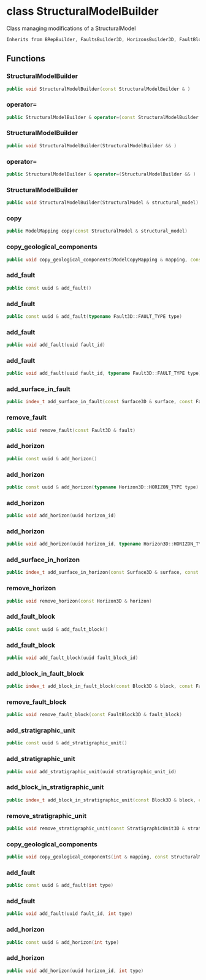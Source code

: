 # class StructuralModelBuilder


 Class managing modifications of a StructuralModel



```cpp
Inherits from BRepBuilder, FaultsBuilder3D, HorizonsBuilder3D, FaultBlocksBuilder3D, StratigraphicUnitsBuilder3D
```



## Functions

### StructuralModelBuilder

```cpp
public void StructuralModelBuilder(const StructuralModelBuilder & )
```


### operator=

```cpp
public StructuralModelBuilder & operator=(const StructuralModelBuilder & )
```


### StructuralModelBuilder

```cpp
public void StructuralModelBuilder(StructuralModelBuilder && )
```


### operator=

```cpp
public StructuralModelBuilder & operator=(StructuralModelBuilder && )
```


### StructuralModelBuilder

```cpp
public void StructuralModelBuilder(StructuralModel & structural_model)
```


### copy

```cpp
public ModelMapping copy(const StructuralModel & structural_model)
```


### copy_geological_components

```cpp
public void copy_geological_components(ModelCopyMapping & mapping, const StructuralModel & structural_model)
```


### add_fault

```cpp
public const uuid & add_fault()
```


### add_fault

```cpp
public const uuid & add_fault(typename Fault3D::FAULT_TYPE type)
```


### add_fault

```cpp
public void add_fault(uuid fault_id)
```


### add_fault

```cpp
public void add_fault(uuid fault_id, typename Fault3D::FAULT_TYPE type)
```


### add_surface_in_fault

```cpp
public index_t add_surface_in_fault(const Surface3D & surface, const Fault3D & fault)
```


### remove_fault

```cpp
public void remove_fault(const Fault3D & fault)
```


### add_horizon

```cpp
public const uuid & add_horizon()
```


### add_horizon

```cpp
public const uuid & add_horizon(typename Horizon3D::HORIZON_TYPE type)
```


### add_horizon

```cpp
public void add_horizon(uuid horizon_id)
```


### add_horizon

```cpp
public void add_horizon(uuid horizon_id, typename Horizon3D::HORIZON_TYPE type)
```


### add_surface_in_horizon

```cpp
public index_t add_surface_in_horizon(const Surface3D & surface, const Horizon3D & horizon)
```


### remove_horizon

```cpp
public void remove_horizon(const Horizon3D & horizon)
```


### add_fault_block

```cpp
public const uuid & add_fault_block()
```


### add_fault_block

```cpp
public void add_fault_block(uuid fault_block_id)
```


### add_block_in_fault_block

```cpp
public index_t add_block_in_fault_block(const Block3D & block, const FaultBlock3D & fault_block)
```


### remove_fault_block

```cpp
public void remove_fault_block(const FaultBlock3D & fault_block)
```


### add_stratigraphic_unit

```cpp
public const uuid & add_stratigraphic_unit()
```


### add_stratigraphic_unit

```cpp
public void add_stratigraphic_unit(uuid stratigraphic_unit_id)
```


### add_block_in_stratigraphic_unit

```cpp
public index_t add_block_in_stratigraphic_unit(const Block3D & block, const StratigraphicUnit3D & stratigraphic_unit)
```


### remove_stratigraphic_unit

```cpp
public void remove_stratigraphic_unit(const StratigraphicUnit3D & stratigraphic_unit)
```


### copy_geological_components

```cpp
public void copy_geological_components(int & mapping, const StructuralModel & structural_model)
```

### add_fault

```cpp
public const uuid & add_fault(int type)
```

### add_fault

```cpp
public void add_fault(uuid fault_id, int type)
```

### add_horizon

```cpp
public const uuid & add_horizon(int type)
```

### add_horizon

```cpp
public void add_horizon(uuid horizon_id, int type)
```



